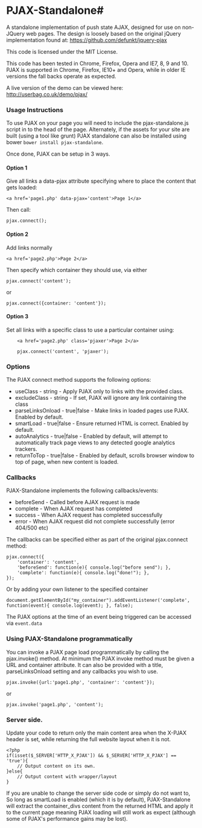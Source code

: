 # PJAX-Standalone#

A standalone implementation of push state AJAX, designed for use on non-JQuery web pages.
The design is loosely based on the original jQuery implementation found at: https://github.com/defunkt/jquery-pjax

This code is licensed under the MIT License.

This code has been tested in Chrome, Firefox, Opera and IE7, 8, 9 and 10. 
PJAX is supported in Chrome, Firefox, IE10+ and Opera, while in older IE versions the fall backs operate as expected.

A live version of the demo can be viewed here: http://userbag.co.uk/demo/pjax/

### Usage Instructions

To use PJAX on your page you will need to include the pjax-standalone.js script in to the head of the page. Alternately, if the assets for your site are built (using a tool like grunt) PJAX standalone can also be installed using bower `bower install pjax-standalone`.

Once done, PJAX can be setup in 3 ways. 

#### Option 1
Give all links a data-pjax attribute specifying where to place the content that gets loaded:

    <a href='page1.php' data-pjax='content'>Page 1</a>

Then call:

	pjax.connect();

#### Option 2
Add links normally

	<a href='page2.php'>Page 2</a>
	
Then specify which container they should use, via either

	pjax.connect('content');

or

	pjax.connect({container: 'content'});

#### Option 3
Set all links with a specific class to use a particular container using:

```
	<a href='page2.php' class='pjaxer'>Page 2</a>
```

```
	pjax.connect('content', 'pjaxer');
```	
### Options

The PJAX connect method supports the following options:

* useClass - string - Apply PJAX only to links with the provided class.
* excludeClass - string - If set, PJAX will ignore any link containing the class
* parseLinksOnload - true|false - Make links in loaded pages use PJAX. Enabled by default.
* smartLoad - true|false - Ensure returned HTML is correct. Enabled by default.
* autoAnalytics - true|false - Enabled by default, will attempt to automatically track page views to any detected google analytics trackers.
* returnToTop - true|false - Enabled by default, scrolls browser window to top of page, when new content is loaded.

### Callbacks

PJAX-Standalone implements the following callbacks/events:

* beforeSend - Called before AJAX request is made
* complete - When AJAX request has completed
* success - When AJAX request has completed successfully
* error - When AJAX request did not complete successfully (error 404/500 etc)

The callbacks can be specified either as part of the original pjax.connect method:

	pjax.connect({
		'container': 'content',
		'beforeSend': function(e){ console.log("before send"); },
		'complete': function(e){ console.log("done!"); },
	});

Or by adding your own listener to the specified container

	document.getElementById("my_container").addEventListener('complete', function(event){ console.log(event); }, false);

The PJAX options at the time of an event being triggered can be accessed via `event.data`

### Using PJAX-Standalone programmatically

You can invoke a PJAX page load programmatically by calling the pjax.invoke() method.
At minimum the PJAX invoke method must be given a URL and container attribute. It can also
be provided with a title, parseLinksOnload setting and any callbacks you wish to use.

	pjax.invoke({url:'page1.php', 'container': 'content'});

or
	
	pjax.invoke('page1.php', 'content');

### Server side.

Update your code to return only the main content area when the X-PJAX header is set, while returning the full website layout when it is not.
	
	<?php
	if(isset($_SERVER['HTTP_X_PJAX']) && $_SERVER['HTTP_X_PJAX'] == 'true'){
		// Output content on its own.
	}else{
		// Output content with wrapper/layout
	}

If you are unable to change the server side code or simply do not want to, So long as smartLoad is enabled (which it is by default), PJAX-Standalone will extract the container_divs content from the returned HTML and apply it to the current page meaning PJAX loading will still work as expect (although some of PJAX's performance gains may be lost).


	
	
	


      

	
